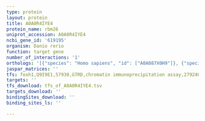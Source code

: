 ```yaml
---
type: protein
layout: protein
title: A0A0R4IYE4
protein_name: rbm26
uniprot_accession: A0A0R4IYE4
ncbi_gene_id: '619195'
organism: Danio rerio
function: target gene
number_of_interactions: '1'
orthologs: '[{"species": "Homo sapiens", "id": ["A0A087X0H9"]}, {"species": "Mus musculus", "id": ["E9PYZ7"]}, {"species": "Rattus norvegicus", "id": ["<a href=\"/protein/d3zrg7\">D3ZRG7</a>"]}, {"species": "Drosophila melanogaster", "id": ["<a href=\"/protein/q9viv2\">Q9VIV2</a>"]}]'
jaspar_matrices: ''
tfs: foxh1,Q9I9E1,57930,GTRD,chromatin immunoprecipitation assay,27924024%5Buid%5D,No
targets: ''
tfs_download: tfs_of_A0A0R4IYE4.tsv
targets_download: ''
bindingSites_download: ''
binding_sites_ls: ''

---
```

